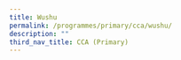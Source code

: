 ```yaml
---
title: Wushu
permalink: /programmes/primary/cca/wushu/
description: ""
third_nav_title: CCA (Primary)
---
```

